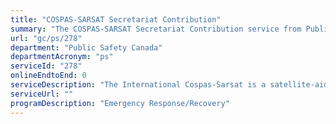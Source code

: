 ```yaml
---
title: "COSPAS-SARSAT Secretariat Contribution"
summary: "The COSPAS-SARSAT Secretariat Contribution service from Public Safety Canada is not available end-to-end online, according to the GC Service Inventory."
url: "gc/ps/278"
department: "Public Safety Canada"
departmentAcronym: "ps"
serviceId: "278"
onlineEndtoEnd: 0
serviceDescription: "The International Cospas-Sarsat is a satellite-aided search and rescue initiative. It is organized as a treaty-based, nonprofit, intergovernmental, humanitarian cooperative of 45 nations and agencies.  It is dedicated to detect and locate radio beacons activated by persons, aircraft or vessels in distress, and forward this alert information to authorities that can take action for rescue."
serviceUrl: ""
programDescription: "Emergency Response/Recovery"
---
```

